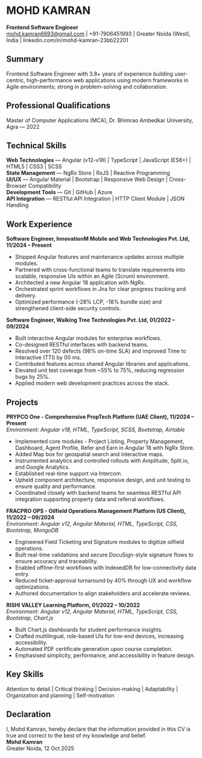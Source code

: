 # MOHD KAMRAN

**Frontend Software Engineer**  
mohd.kamran6693@gmail.com | +91-7906451993 | Greater Noida (West), India | linkedin.com/in/mohd-kamran-23bb22201

## Summary
Frontend Software Engineer with 3.8+ years of experience building user-centric, high-performance web applications using modern frameworks in Agile environments; strong in problem-solving and collaboration.

## Professional Qualifications
Master of Computer Applications (MCA), Dr. Bhimrao Ambedkar University, Agra — 2022

## Technical Skills
**Web Technologies** — Angular (v12-v18) | TypeScript | JavaScript (ES6+) | HTML5 | CSS3 | SCSS  
**State Management** — NgRx Store | RxJS | Reactive Programming  
**UI/UX** — Angular Material | Bootstrap | Responsive Web Design | Cross-Browser Compatibility  
**Development Tools** — Git | GitHub | Azure  
**API Integration** — RESTful API Integration | HTTP Client Module | JSON Handling

## Work Experience
**Software Engineer, InnovationM Mobile and Web Technologies Pvt. Ltd, 11/2024 – Present**
- Shipped Angular features and maintenance updates across multiple modules.
- Partnered with cross-functional teams to translate requirements into scalable, responsive UIs within an Agile (Scrum) environment.
- Architected a new Angular 18 application with NgRx.
- Orchestrated sprint workflows in Jira for clear progress tracking and delivery.
- Optimized performance (-28% LCP, -18% bundle size) and strengthened client-side security controls.

**Software Engineer, Walking Tree Technologies Pvt. Ltd, 01/2022 – 09/2024**
- Built interactive Angular modules for enterprise workflows.
- Co-designed RESTful interfaces with backend teams.
- Resolved over 120 defects (98% on-time SLA) and improved Time to Interactive (TTI) by 00 ms.
- Contributed features across shared Angular libraries and applications.
- Elevated unit test coverage from ~55% to 75%, reducing regression bugs by 25%.
- Applied modern web development practices across the stack.

## Projects
**PRYPCO One - Comprehensive PropTech Platform (UAE Client), 11/2024 – Present**  
*Environment: Angular v18, HTML, TypeScript, SCSS, Bootstrap, Airtable*
- Implemented core modules - Project Listing, Property Management, Dashboard, Agent Profile, Refer and Earn in Angular 18 with NgRx Store.
- Added Map box for geospatial search and interactive maps.
- Instrumented analytics and controlled rollouts with Amplitude, Split.io, and Google Analytics.
- Established real-time support via Intercom.
- Upheld component architecture, responsive design, and unit testing to ensure quality and performance.
- Coordinated closely with backend teams for seamless RESTful API integration supporting property data and referral workflows.

**FRACPRO OPS - Oilfield Operations Management Platform (US Client), 11/2022 – 09/2024**  
*Environment: Angular v12, Angular Material, HTML, TypeScript, CSS, Bootstrap, MongoDB*
- Engineered Field Ticketing and Signature modules to digitize oilfield operations.
- Built real-time validations and secure DocuSign-style signature flows to ensure accuracy and traceability.
- Enabled offline-first workflows with IndexedDB for low-connectivity data entry.
- Reduced ticket-approval turnaround by 40% through UX and workflow optimizations.
- Authored documentation to align stakeholders and accelerate reviews.

**RISHI VALLEY Learning Platform, 01/2022 – 10/2022**  
*Environment: Angular v12, Angular Material, HTML, TypeScript, CSS, Bootstrap, Chart.js*
- Built Chart.js dashboards for student performance insights.
- Crafted multilingual, role-based UIs for low-end devices, increasing accessibility.
- Automated PDF certificate generation upon course completion.
- Emphasised simplicity, performance, and accessibility in feature design.

## Key Skills
Attention to detail | Critical thinking | Decision-making | Adaptability | Organization and planning | Self-motivation

## Declaration
I, Mohd Kamran, hereby declare that the information provided in this CV is true and correct to the best of my knowledge and belief.  
**Mohd Kamran**  
Greater Noida, 12 Oct 2025
